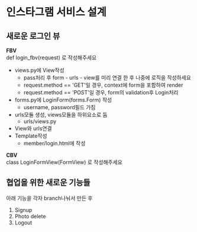 # 인스타그램 서비스 설계

## 새로운 로그인 뷰

**FBV**  
def login_fbv(request) 로 작성해주세요

- views.py에 View작성
	- pass처리 후 form - urls - view를 미리 연결 한 후 나중에 로직을 작성하세요
	- request.method == 'GET'일 경우, context에 form을 포함하여 render
	- request.method == 'POST'일 경우, form의 validation후 Login처리
- forms.py에 LoginForm(forms.Form) 작성
	- username, password필드 가짐
- urls모듈 생성, views모듈을 하위요소로 둠
	- urls/views.py
- View와 urls연결
- Template작성
	- member/login.html에 작성

	
**CBV**  
class LoginFormView(FormView) 로  작성해주세요


## 협업을 위한 새로운 기능들

아래 기능을 각자 branch나눠서 만든 후 

1. Signup
2. Photo delete
3. Logout

